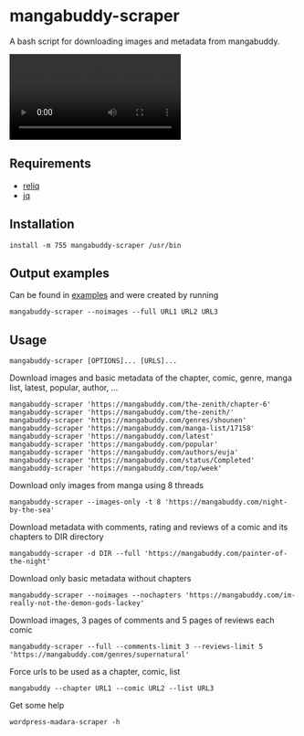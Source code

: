 # mangabuddy-scraper

A bash script for downloading images and metadata from mangabuddy.

![example](example.mkv)

## Requirements

 - [reliq](https://github.com/TUVIMEN/reliq)
 - [jq](https://github.com/jqlang/jq)

## Installation

    install -m 755 mangabuddy-scraper /usr/bin

## Output examples

Can be found in [examples](https://github.com/TUVIMEN/mangabuddy-scraper) and were created by running

    mangabuddy-scraper --noimages --full URL1 URL2 URL3

## Usage

    mangabuddy-scraper [OPTIONS]... [URLS]...

Download images and basic metadata of the chapter, comic, genre, manga list, latest, popular, author, ...

    mangabuddy-scraper 'https://mangabuddy.com/the-zenith/chapter-6'
    mangabuddy-scraper 'https://mangabuddy.com/the-zenith/'
    mangabuddy-scraper 'https://mangabuddy.com/genres/shounen'
    mangabuddy-scraper 'https://mangabuddy.com/manga-list/17158'
    mangabuddy-scraper 'https://mangabuddy.com/latest'
    mangabuddy-scraper 'https://mangabuddy.com/popular'
    mangabuddy-scraper 'https://mangabuddy.com/authors/euja'
    mangabuddy-scraper 'https://mangabuddy.com/status/Completed'
    mangabuddy-scraper 'https://mangabuddy.com/top/week'

Download only images from manga using 8 threads

    mangabuddy-scraper --images-only -t 8 'https://mangabuddy.com/night-by-the-sea'

Download metadata with comments, rating and reviews of a comic and its chapters to DIR directory

    mangabuddy-scraper -d DIR --full 'https://mangabuddy.com/painter-of-the-night'

Download only basic metadata without chapters

    mangabuddy-scraper --noimages --nochapters 'https://mangabuddy.com/im-really-not-the-demon-gods-lackey'

Download images, 3 pages of comments and 5 pages of reviews each comic

    mangabuddy-scraper --full --comments-limit 3 --reviews-limit 5 'https://mangabuddy.com/genres/supernatural'

Force urls to be used as a chapter, comic, list

    mangabuddy --chapter URL1 --comic URL2 --list URL3

Get some help

    wordpress-madara-scraper -h
